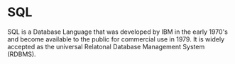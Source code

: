 # SQL
SQL is a Database Language that was developed by IBM in the early 1970's and become available to the public for commercial use in 1979. It is widely accepted as the universal Relatonal Database Management System (RDBMS).
